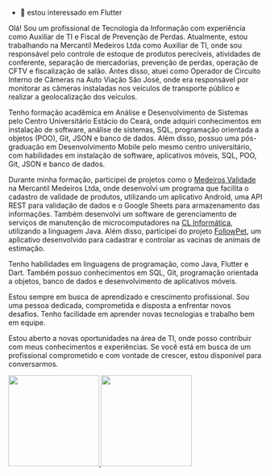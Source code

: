- 👀 estou interessado em Flutter

<p>Olá! Sou um profissional de Tecnologia da Informação com experiência como Auxiliar de TI e Fiscal de Prevenção de Perdas. Atualmente, estou trabalhando na Mercantil Medeiros Ltda como Auxiliar de TI, onde sou responsável pelo controle de estoque de produtos perecíveis, atividades de conferente, separação de mercadorias, prevenção de perdas, operação de CFTV e fiscalização de salão. Antes disso, atuei como Operador de Circuito Interno de Câmeras na Auto Viação São José, onde era responsável por monitorar as câmeras instaladas nos veículos de transporte público e realizar a geolocalização dos veículos.

Tenho formação acadêmica em Análise e Desenvolvimento de Sistemas pelo Centro Universitário Estácio do Ceará, onde adquiri conhecimentos em instalação de software, análise de sistemas, SQL, programação orientada a objetos (POO), Git, JSON e banco de dados. Além disso, possuo uma pós-graduação em Desenvolvimento Mobile pelo mesmo centro universitário, com habilidades em instalação de software, aplicativos móveis, SQL, POO, Git, JSON e banco de dados.

Durante minha formação, participei de projetos como o [Medeiros Validade](https://play.google.com/store/apps/details?id=br.dev.carloslima.medeiros_validade) na Mercantil Medeiros Ltda, onde desenvolvi um programa que facilita o cadastro de validade de produtos, utilizando um aplicativo Android, uma API REST para validação de dados e o Google Sheets para armazenamento das informações. Também desenvolvi um software de gerenciamento de serviços de manutenção de microcomputadores na [CL Informática](https://github.com/EduardoLima03/clinformatica), utilizando a linguagem Java. Além disso, participei do projeto [FollowPet](https://eduardolima03.github.io/followpet/), um aplicativo desenvolvido para cadastrar e controlar as vacinas de animais de estimação.

Tenho habilidades em linguagens de programação, como Java, Flutter e Dart. Também possuo conhecimentos em SQL, Git, programação orientada a objetos, banco de dados e desenvolvimento de aplicativos móveis.

Estou sempre em busca de aprendizado e crescimento profissional. Sou uma pessoa dedicada, comprometida e disposta a enfrentar novos desafios. Tenho facilidade em aprender novas tecnologias e trabalho bem em equipe.

Estou aberto a novas oportunidades na área de TI, onde posso contribuir com meus conhecimentos e experiências. Se você está em busca de um profissional comprometido e com vontade de crescer, estou disponível para conversarmos.</p>

<div>
  <a href="https://github.com/EduardoLima03">
  <img height="180em" src="https://github-readme-stats.vercel.app/api?username=EduardoLima03&show_icons=true&theme=dark&include_all_commits=true&count_private=true"/>
  <img height="180em" src="https://github-readme-stats.vercel.app/api/top-langs/?username=EduardoLima03&layout=compact&langs_count=16&theme=dark"/>
</div>

<!---
EduardoLima03/EduardoLima03 is a ✨ special ✨ repository because its `README.md` (this file) appears on your GitHub profile.
You can click the Preview link to take a look at your changes.
--->
